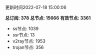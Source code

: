更新时间2022-07-18 15:00:06

**总订阅: 378**
**总节点: 15666**
**有效节点: 3361**
- ss节点: 1039
- ssr节点: 13
- v2ray节点: 1953
- trojan节点: 356
